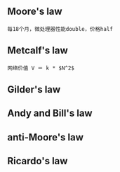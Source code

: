 ## Moore's law
```
每18个月，微处理器性能double，价格half
```
## Metcalf's law
```
网络价值 V ＝ k * $N^2$
```
## Gilder's law
## Andy and Bill's law
## anti-Moore's law
## Ricardo's law
